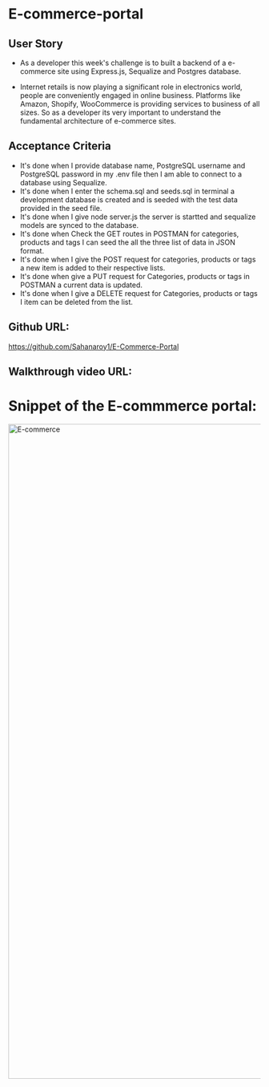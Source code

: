 # E-commerce-portal

## User Story
* As a developer this week's challenge is to built a backend of a e-commerce site using Express.js, Sequalize and Postgres database.

* Internet retails is now playing a significant role in electronics world, people are conveniently engaged in online business. Platforms like Amazon, Shopify, WooCommerce is providing services to business of all sizes. So as a developer its very important to understand the fundamental architecture of e-commerce sites.

## Acceptance Criteria

* It's done when I provide database name, PostgreSQL username and PostgreSQL password in my .env file then I am able to connect to a database using Sequalize.
* It's done when I enter the schema.sql and seeds.sql in terminal a development database is created and is seeded with the test data provided in the seed file.
* It's done when I give node server.js the server is startted and sequalize models are synced to the database.
* It's done when Check the GET routes in POSTMAN for categories, products and tags I can seed the all the three list of data in JSON format.
* It's done when I give the POST request for categories, products or tags a new item is added to their respective lists.
* It's done when give a PUT request for Categories, products or tags in POSTMAN a current data is updated.
* It's done when I give a DELETE request for Categories, products or tags I item can be deleted from the list. 

## Github URL:
https://github.com/Sahanaroy1/E-Commerce-Portal

## Walkthrough video URL:


# Snippet of the E-commmerce portal:
<img width="1306" alt="E-commerce" src="https://github.com/Sahanaroy1/E-Commerce-Portal/assets/127791384/ec256b3b-dfe7-4e29-944d-9217f51dc4d1">
